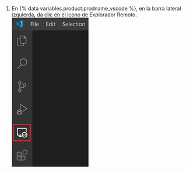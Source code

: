1. En {% data variables.product.prodname_vscode %}, en la barra lateral izquierda, da clic en el icono de Explorador Remoto. ![El icono de explorador remoto en {% data variables.product.prodname_vscode %}](/assets/images/help/codespaces/click-remote-explorer-icon-vscode.png)